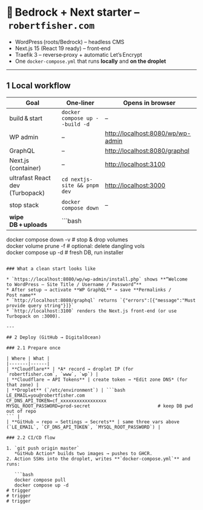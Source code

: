 # 🐳 Bedrock + Next starter – `robertfisher.com`

* WordPress (roots/Bedrock) – headless CMS  
* Next.js 15 (React 19 ready) – front‑end  
* Traefik 3 – reverse‑proxy + automatic Let’s Encrypt  
* One `docker‑compose.yml` that runs **locally** and **on the droplet**

---

## 1 Local workflow

| Goal | One‑liner | Opens in browser |
|------|-----------|------------------|
| build & start | `docker compose up --build -d` | – |
| WP admin | – | <http://localhost:8080/wp/wp-admin> |
| GraphQL | – | <http://localhost:8080/graphql> |
| Next.js (container) | – | <http://localhost:3100> |
| ultrafast React dev (Turbopack) | `cd nextjs-site && pnpm dev` | <http://localhost:3000> |
| stop stack | `docker compose down` | – |
| **wipe DB + uploads** | ```bash
docker compose down -v          # stop & drop volumes  
docker volume prune -f          # optional: delete dangling vols  
docker compose up -d            # fresh DB, run installer  
``` | runs installer again |

### What a clean start looks like

* `https://localhost:8080/wp/wp-admin/install.php` shows **“Welcome to WordPress – Site Title / Username / Password”**  
* After setup → activate **WP GraphQL** → save **Permalinks / Post name**  
* `http://localhost:8080/graphql` returns `{"errors":[{"message":"Must provide query string"}]}`  
* `http://localhost:3100` renders the Next.js front‑end (or use Turbopack on :3000).

---

## 2 Deploy (GitHub → DigitalOcean)

### 2.1 Prepare once

| Where | What |
|-------|------|
| **Cloudflare** | *A* record → droplet IP (for `robertfisher.com`, `www`, `wp`) |
| **Cloudflare → API Tokens** | create token → *Edit zone DNS* (for that zone) |
| **Droplet** (`/etc/environment`) | ```bash
LE_EMAIL=you@robertfisher.com
CF_DNS_API_TOKEN=cf_xxxxxxxxxxxxxxxxx  
MYSQL_ROOT_PASSWORD=prod-secret                         # keep DB pwd out of repo
``` |
| **GitHub → repo → Settings → Secrets** | same three vars above (`LE_EMAIL`, `CF_DNS_API_TOKEN`, `MYSQL_ROOT_PASSWORD`) |

### 2.2 CI/CD flow

1. `git push origin master`  
   *GitHub Action* builds two images → pushes to GHCR.
2. Action SSHs into the droplet, writes **`docker‑compose.yml`** and runs:

   ```bash
   docker compose pull
   docker compose up -d
# trigger
# trigger
# trigger
